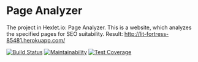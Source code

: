 # Page Analyzer

The project in Hexlet.io: Page Analyzer. This is a website, which analyzes the specified pages for SEO suitability.
Result: http://lit-fortress-85481.herokuapp.com/

[![Build Status](https://travis-ci.org/igor-i/project-lvl3-s142.svg?branch=master)](https://travis-ci.org/igor-i/project-lvl3-s142)
[![Maintainability](https://api.codeclimate.com/v1/badges/04f2fb65429841b257c7/maintainability)](https://codeclimate.com/github/igor-i/project-lvl3-s142/maintainability)
[![Test Coverage](https://api.codeclimate.com/v1/badges/04f2fb65429841b257c7/test_coverage)](https://codeclimate.com/github/igor-i/project-lvl3-s142/test_coverage)

